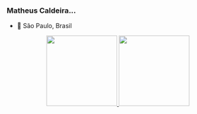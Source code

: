 ### Matheus Caldeira...

- 🤖 São Paulo, Brasil

<div align="center">
  <a href="https://github.com/MatheusCaldeira1"/>
  <img height="160em" src="https://github-readme-stats.vercel.app/api?username=MatheusCaldeira1&show_icons=true&theme=dracula&include_all_commits=true&count_private=true%22/%3E" />
  <img height="160em" src="https://github-readme-stats.vercel.app/api/top-langs/?username=MatheusCaldeira1&layout=compact&langs_count=7&theme=dracula%22/%3E" />
</div>
